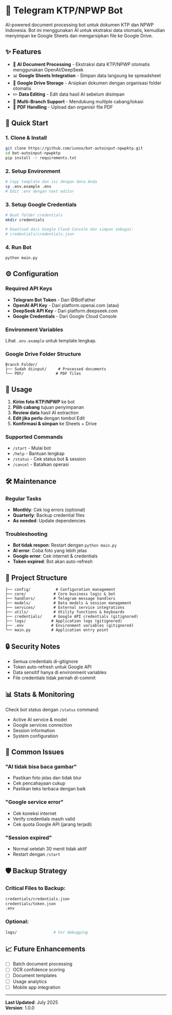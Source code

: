 # 🤖 Telegram KTP/NPWP Bot

AI-powered document processing bot untuk dokumen KTP dan NPWP Indonesia. Bot ini menggunakan AI untuk ekstraksi data otomatis, kemudian menyimpan ke Google Sheets dan mengarsipkan file ke Google Drive.

## ✨ Features

- 📸 **AI Document Processing** - Ekstraksi data KTP/NPWP otomatis menggunakan OpenAI/DeepSeek
- 📊 **Google Sheets Integration** - Simpan data langsung ke spreadsheet
- 📁 **Google Drive Storage** - Arsipkan dokumen dengan organisasi folder otomatis
- ✏️ **Data Editing** - Edit data hasil AI sebelum disimpan
- 🏢 **Multi-Branch Support** - Mendukung multiple cabang/lokasi
- 📄 **PDF Handling** - Upload dan organisir file PDF

## 🚀 Quick Start

### 1. Clone & Install
```bash
git clone https://github.com/iunoo/bot-autoinput-npwpktp.git
cd bot-autoinput-npwpktp
pip install -r requirements.txt
```

### 2. Setup Environment
```bash
# Copy template dan isi dengan data Anda
cp .env.example .env
# Edit .env dengan text editor
```

### 3. Setup Google Credentials
```bash
# Buat folder credentials
mkdir credentials

# Download dari Google Cloud Console dan simpan sebagai:
# credentials/credentials.json
```

### 4. Run Bot
```bash
python main.py
```

## ⚙️ Configuration

### Required API Keys
- **Telegram Bot Token** - Dari @BotFather
- **OpenAI API Key** - Dari platform.openai.com (atau)
- **DeepSeek API Key** - Dari platform.deepseek.com  
- **Google Credentials** - Dari Google Cloud Console

### Environment Variables
Lihat `.env.example` untuk template lengkap.

### Google Drive Folder Structure
```
Branch Folder/
├── Sudah diinput/     # Processed documents
└── PDF/              # PDF files
```

## 🎯 Usage

1. **Kirim foto KTP/NPWP** ke bot
2. **Pilih cabang** tujuan penyimpanan
3. **Review data** hasil AI extraction
4. **Edit jika perlu** dengan tombol Edit
5. **Konfirmasi & simpan** ke Sheets + Drive

### Supported Commands
- `/start` - Mulai bot
- `/help` - Bantuan lengkap
- `/status` - Cek status bot & session
- `/cancel` - Batalkan operasi

## 🛠️ Maintenance

### Regular Tasks
- **Monthly**: Cek log errors (optional)
- **Quarterly**: Backup credential files
- **As needed**: Update dependencies

### Troubleshooting
- **Bot tidak respon**: Restart dengan `python main.py`
- **AI error**: Coba foto yang lebih jelas
- **Google error**: Cek internet & credentials
- **Token expired**: Bot akan auto-refresh

## 📁 Project Structure

```
├── config/           # Configuration management
├── core/            # Core business logic & bot
├── handlers/        # Telegram message handlers  
├── models/          # Data models & session management
├── services/        # External service integrations
├── utils/           # Utility functions & keyboards
├── credentials/     # Google API credentials (gitignored)
├── logs/           # Application logs (gitignored)
├── .env            # Environment variables (gitignored)
└── main.py         # Application entry point
```

## 🔒 Security Notes

- Semua credentials di-gitignore
- Token auto-refresh untuk Google API
- Data sensitif hanya di environment variables
- File credentials tidak pernah di-commit

## 📊 Stats & Monitoring

Check bot status dengan `/status` command:
- Active AI service & model
- Google services connection
- Session information
- System configuration

## 🚨 Common Issues

### "AI tidak bisa baca gambar"
- Pastikan foto jelas dan tidak blur
- Cek pencahayaan cukup
- Pastikan teks terbaca dengan baik

### "Google service error"  
- Cek koneksi internet
- Verify credentials masih valid
- Cek quota Google API (jarang terjadi)

### "Session expired"
- Normal setelah 30 menit tidak aktif
- Restart dengan `/start`

## 🛡️ Backup Strategy

### Critical Files to Backup:
```bash
credentials/credentials.json
credentials/token.json  
.env
```

### Optional:
```bash
logs/                # For debugging
```

## 📈 Future Enhancements

- [ ] Batch document processing
- [ ] OCR confidence scoring  
- [ ] Document templates
- [ ] Usage analytics
- [ ] Mobile app integration

---

**Last Updated**: July 2025  
**Version**: 1.0.0
